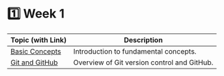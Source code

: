 # 1️⃣ Week 1 

| Topic (with Link)             | Description                                 |
| ----------------------------- | ------------------------------------------- |
| [Basic Concepts](concepts.md) | Introduction to fundamental concepts.       |
| [Git and GitHub](git.md)      | Overview of Git version control and GitHub. |
